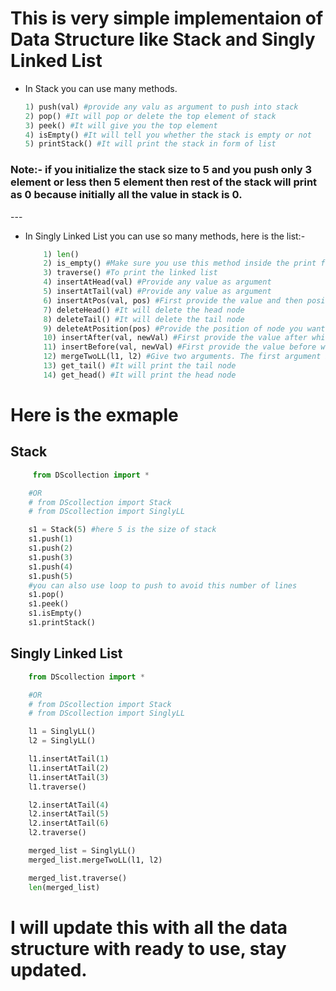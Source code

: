 # This is very simple implementaion of Data Structure like Stack and Singly Linked List

* In Stack you can use many methods.

    ```python
    1) push(val) #provide any valu as argument to push into stack
    2) pop() #It will pop or delete the top element of stack
    3) peek() #It will give you the top element
    4) isEmpty() #It will tell you whether the stack is empty or not
    5) printStack() #It will print the stack in form of list
    ```
<h3><b>Note:- if you initialize the stack size to 5 and you push only 3 element or less then 5 element then rest of the stack will print as 0 because initially all the value in stack is 0.</b></h3>
---

* In Singly Linked List you can use so many methods, here is the list:-

  
    ```python
        1) len()
        2) is_empty() #Make sure you use this method inside the print function
        3) traverse() #To print the linked list
        4) insertAtHead(val) #Provide any value as argument
        5) insertAtTail(val) #Provide any value as argument
        6) insertAtPos(val, pos) #First provide the value and then position
        7) deleteHead() #It will delete the head node
        8) deleteTail() #It will delete the tail node
        9) deleteAtPosition(pos) #Provide the position of node you want to delete
        10) insertAfter(val, newVal) #First provide the value after which you want to add a new value. E.g:- after 5 you want to add 6 then insertAfter(5, 6)
        11) insertBefore(val, newVal) #First provide the value before which you want to add a new value. E.g:- before 5 you want to add 6 then insertBefore(5, 6)
        12) mergeTwoLL(l1, l2) #Give two arguments. The first argument is the first linked list and second argument is second linked list
        13) get_tail() #It will print the tail node
        14) get_head() #It will print the head node
    ```

# Here is the exmaple 

<h2><b>Stack</b></h2>
    
```python
     from DScollection import *

    #OR
    # from DScollection import Stack
    # from DScollection import SinglyLL

    s1 = Stack(5) #here 5 is the size of stack
    s1.push(1)
    s1.push(2)
    s1.push(3)
    s1.push(4)
    s1.push(5)
    #you can also use loop to push to avoid this number of lines
    s1.pop()
    s1.peek()
    s1.isEmpty()
    s1.printStack()
```
<h2><b>Singly Linked List</b></h2>
    
```python
    from DScollection import *

    #OR
    # from DScollection import Stack
    # from DScollection import SinglyLL

    l1 = SinglyLL()
    l2 = SinglyLL()

    l1.insertAtTail(1)
    l1.insertAtTail(2)
    l1.insertAtTail(3)
    l1.traverse()

    l2.insertAtTail(4)
    l2.insertAtTail(5)
    l2.insertAtTail(6)
    l2.traverse()

    merged_list = SinglyLL()
    merged_list.mergeTwoLL(l1, l2)

    merged_list.traverse()
    len(merged_list)
```

# I will update this with all the data structure with ready to use, stay updated.
